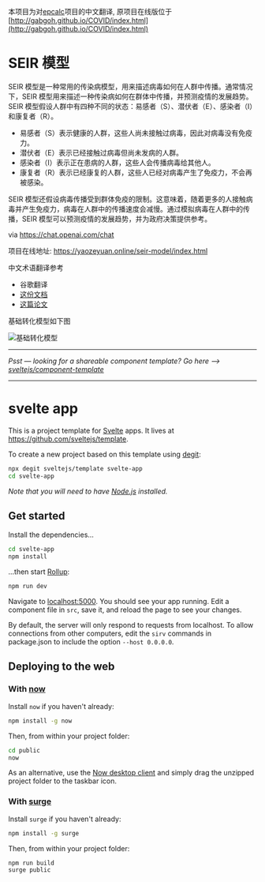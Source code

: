 本项目为对[epcalc](https://github.com/gabgoh/epcalc)项目的中文翻译, 原项目在线版位于[http://gabgoh.github.io/COVID/index.html](http://gabgoh.github.io/COVID/index.html)

# SEIR 模型

SEIR 模型是一种常用的传染病模型，用来描述病毒如何在人群中传播。通常情况下，SEIR 模型用来描述一种传染病如何在群体中传播，并预测疫情的发展趋势。SEIR 模型假设人群中有四种不同的状态：易感者（S）、潜伏者（E）、感染者（I）和康复者（R）。

- 易感者（S）表示健康的人群，这些人尚未接触过病毒，因此对病毒没有免疫力。
- 潜伏者（E）表示已经接触过病毒但尚未发病的人群。
- 感染者（I）表示正在患病的人群，这些人会传播病毒给其他人。
- 康复者（R）表示已经康复的人群，这些人已经对病毒产生了免疫力，不会再被感染。

SEIR 模型还假设病毒传播受到群体免疫的限制。这意味着，随着更多的人接触病毒并产生免疫力，病毒在人群中的传播速度会减慢。通过模拟病毒在人群中的传播，SEIR 模型可以预测疫情的发展趋势，并为政府决策提供参考。

via https://chat.openai.com/chat

项目在线地址: https://yaozeyuan.online/seir-model/index.html

中文术语翻译参考

- 谷歌翻译
- [这份文档](http://web.stat.nankai.edu.cn/ZYRC/2MEChapters/MEChapt3.pdf)
- [这篇论文](https://www.ncbi.nlm.nih.gov/pmc/articles/PMC8800716/)

基础转化模型如下图

![基础转化模型](http://tva1.sinaimg.cn/large/007Yq4pTly1h8vrrj2ugaj30ae0503z7.jpg)

---

_Psst — looking for a shareable component template? Go here --> [sveltejs/component-template](https://github.com/sveltejs/component-template)_

---

# svelte app

This is a project template for [Svelte](https://svelte.dev) apps. It lives at https://github.com/sveltejs/template.

To create a new project based on this template using [degit](https://github.com/Rich-Harris/degit):

```bash
npx degit sveltejs/template svelte-app
cd svelte-app
```

_Note that you will need to have [Node.js](https://nodejs.org) installed._

## Get started

Install the dependencies...

```bash
cd svelte-app
npm install
```

...then start [Rollup](https://rollupjs.org):

```bash
npm run dev
```

Navigate to [localhost:5000](http://localhost:5000). You should see your app running. Edit a component file in `src`, save it, and reload the page to see your changes.

By default, the server will only respond to requests from localhost. To allow connections from other computers, edit the `sirv` commands in package.json to include the option `--host 0.0.0.0`.

## Deploying to the web

### With [now](https://zeit.co/now)

Install `now` if you haven't already:

```bash
npm install -g now
```

Then, from within your project folder:

```bash
cd public
now
```

As an alternative, use the [Now desktop client](https://zeit.co/download) and simply drag the unzipped project folder to the taskbar icon.

### With [surge](https://surge.sh/)

Install `surge` if you haven't already:

```bash
npm install -g surge
```

Then, from within your project folder:

```bash
npm run build
surge public
```
